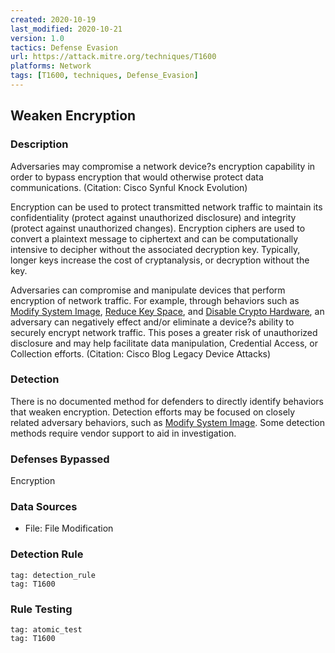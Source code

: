 ```yaml
---
created: 2020-10-19
last_modified: 2020-10-21
version: 1.0
tactics: Defense Evasion
url: https://attack.mitre.org/techniques/T1600
platforms: Network
tags: [T1600, techniques, Defense_Evasion]
---
```


## Weaken Encryption

### Description

Adversaries may compromise a network device?s encryption capability in order to bypass encryption that would otherwise protect data communications. (Citation: Cisco Synful Knock Evolution)

Encryption can be used to protect transmitted network traffic to maintain its confidentiality (protect against unauthorized disclosure) and integrity (protect against unauthorized changes). Encryption ciphers are used to convert a plaintext message to ciphertext and can be computationally intensive to decipher without the associated decryption key. Typically, longer keys increase the cost of cryptanalysis, or decryption without the key.

Adversaries can compromise and manipulate devices that perform encryption of network traffic. For example, through behaviors such as [Modify System Image](https://attack.mitre.org/techniques/T1601), [Reduce Key Space](https://attack.mitre.org/techniques/T1600/001), and [Disable Crypto Hardware](https://attack.mitre.org/techniques/T1600/002), an adversary can negatively effect and/or eliminate a device?s ability to securely encrypt network traffic. This poses a greater risk of unauthorized disclosure and may help facilitate data manipulation, Credential Access, or Collection efforts. (Citation: Cisco Blog Legacy Device Attacks)

### Detection

There is no documented method for defenders to directly identify behaviors that weaken encryption. Detection efforts may be focused on closely related adversary behaviors, such as [Modify System Image](https://attack.mitre.org/techniques/T1601). Some detection methods require vendor support to aid in investigation.

### Defenses Bypassed

Encryption

### Data Sources

  - File: File Modification
### Detection Rule

```query
tag: detection_rule
tag: T1600
```

### Rule Testing

```query
tag: atomic_test
tag: T1600
```
